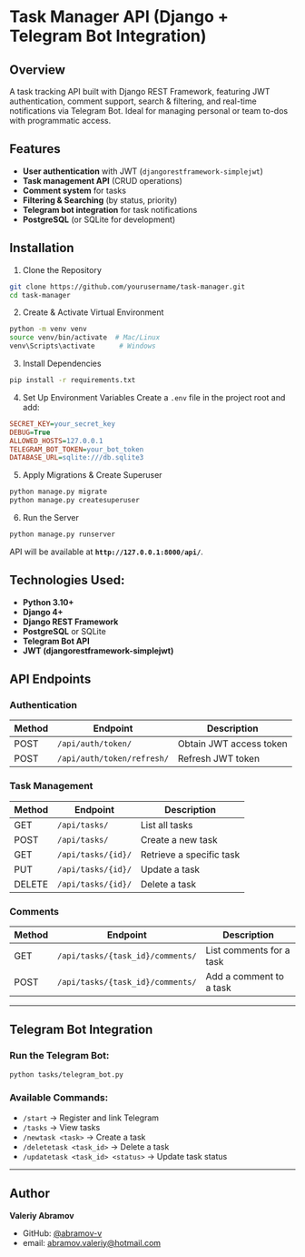 # Task Manager API (Django + Telegram Bot Integration)

## Overview
A task tracking API built with Django REST Framework, featuring JWT authentication, comment support, search & filtering, and real-time notifications via Telegram Bot. Ideal for managing personal or team to-dos with programmatic access.

## Features
- **User authentication** with JWT (`djangorestframework-simplejwt`)
- **Task management API** (CRUD operations)
- **Comment system** for tasks
- **Filtering & Searching** (by status, priority)
- **Telegram bot integration** for task notifications
- **PostgreSQL** (or SQLite for development)

## Installation

1. Clone the Repository
```sh
git clone https://github.com/yourusername/task-manager.git
cd task-manager
```

2. Create & Activate Virtual Environment
```sh
python -m venv venv
source venv/bin/activate  # Mac/Linux
venv\Scripts\activate      # Windows
```

3. Install Dependencies
```sh
pip install -r requirements.txt
```

4. Set Up Environment Variables
Create a `.env` file in the project root and add:
```ini
SECRET_KEY=your_secret_key
DEBUG=True
ALLOWED_HOSTS=127.0.0.1
TELEGRAM_BOT_TOKEN=your_bot_token
DATABASE_URL=sqlite:///db.sqlite3
```

5. Apply Migrations & Create Superuser
```sh
python manage.py migrate
python manage.py createsuperuser
```

6. Run the Server
```sh
python manage.py runserver
```
API will be available at **`http://127.0.0.1:8000/api/`**.


## Technologies Used:
- **Python 3.10+**
- **Django 4+**
- **Django REST Framework**
- **PostgreSQL** or SQLite
- **Telegram Bot API**
- **JWT (djangorestframework-simplejwt)**


## API Endpoints
### **Authentication**
| Method | Endpoint               | Description                |
|--------|------------------------|----------------------------|
| POST   | `/api/auth/token/`      | Obtain JWT access token   |
| POST   | `/api/auth/token/refresh/` | Refresh JWT token  |

### **Task Management**
| Method | Endpoint         | Description                 |
|--------|----------------|-----------------------------|
| GET    | `/api/tasks/`  | List all tasks              |
| POST   | `/api/tasks/`  | Create a new task           |
| GET    | `/api/tasks/{id}/` | Retrieve a specific task  |
| PUT    | `/api/tasks/{id}/` | Update a task            |
| DELETE | `/api/tasks/{id}/` | Delete a task            |

### **Comments**
| Method | Endpoint                          | Description                 |
|--------|-----------------------------------|-----------------------------|
| GET    | `/api/tasks/{task_id}/comments/` | List comments for a task    |
| POST   | `/api/tasks/{task_id}/comments/` | Add a comment to a task     |

---

## Telegram Bot Integration
### Run the Telegram Bot:
```sh
python tasks/telegram_bot.py
```

### Available Commands:
- `/start` → Register and link Telegram
- `/tasks` → View tasks
- `/newtask <task>` → Create a task
- `/deletetask <task_id>` → Delete a task
- `/updatetask <task_id> <status>` → Update task status

---

## Author
**Valeriy Abramov**

- GitHub: [@abramov-v](https://github.com/abramov-v) 
- email: abramov.valeriy@hotmail.com
